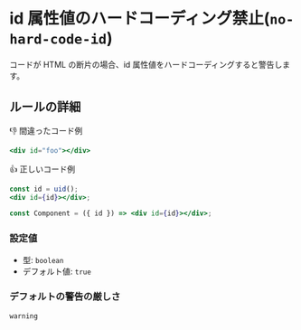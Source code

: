 # id 属性値のハードコーディング禁止(`no-hard-code-id`)

コードが HTML の断片の場合、id 属性値をハードコーディングすると警告します。

## ルールの詳細

👎 間違ったコード例

```jsx
<div id="foo"></div>
```

👍 正しいコード例

```jsx
const id = uid();
<div id={id}></div>;
```

```jsx
const Component = ({ id }) => <div id={id}></div>;
```

### 設定値

- 型: `boolean`
- デフォルト値: `true`

### デフォルトの警告の厳しさ

`warning`
